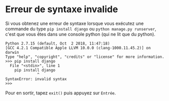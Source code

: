 # Erreur de syntaxe invalide

Si vous obtenez une erreur de syntaxe lorsque vous exécutez une commande du type `pip install django` ou `python manage.py runserver`, c'est que vous êtes dans une console python (qui ne lit que du python).

```
Python 2.7.15 (default, Oct  2 2018, 11:47:18) 
[GCC 4.2.1 Compatible Apple LLVM 10.0.0 (clang-1000.11.45.2)] on darwin
Type "help", "copyright", "credits" or "license" for more information.
>>> pip install django
  File "<stdin>", line 1
    pip install django
              ^
SyntaxError: invalid syntax
>>> 
```

Pour en sortir, tapez `exit()` puis appuyez sur `Entrée`.